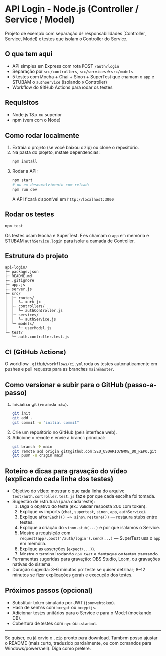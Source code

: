 # API Login - Node.js (Controller / Service / Model)

Projeto de exemplo com separação de responsabilidades (Controller, Service, Model) e testes que isolam o Controller do Service.

## O que tem aqui
- API simples em Express com rota POST `/auth/login`
- Separação por `src/controllers`, `src/services` e `src/models`
- 5 testes com Mocha + Chai + Sinon + SuperTest que chamam o `app` e STUBAM o `authService` (isolando o Controller)
- Workflow do GitHub Actions para rodar os testes

## Requisitos
- Node.js 18.x ou superior
- npm (vem com o Node)

## Como rodar localmente
1. Extraia o projeto (se você baixou o zip) ou clone o repositório.
2. Na pasta do projeto, instale dependências:
   ```bash
   npm install
   ```
3. Rodar a API:
   ```bash
   npm start
   # ou em desenvolvimento com reload:
   npm run dev
   ```
   A API ficará disponível em `http://localhost:3000`

## Rodar os testes
```bash
npm test
```
Os testes usam Mocha e SuperTest. Eles chamam o `app` em memória e STUBAM `authService.login` para isolar a camada de Controller.

## Estrutura do projeto
```
api-login/
├─ package.json
├─ README.md
├─ .gitignore
├─ app.js
├─ server.js
├─ src/
│  ├─ routes/
│  │  └─ auth.js
│  ├─ controllers/
│  │  └─ authController.js
│  ├─ services/
│  │  └─ authService.js
│  └─ models/
│     └─ userModel.js
└─ test/
   └─ auth.controller.test.js
```

## CI (GitHub Actions)
O workflow `.github/workflows/ci.yml` roda os testes automaticamente em pushes e pull requests para as branches `main`/`master`.

## Como versionar e subir para o GitHub (passo-a-passo)
1. Inicialize git (se ainda não):
   ```bash
   git init
   git add .
   git commit -m "initial commit"
   ```
2. Crie um repositório no GitHub (pela interface web).
3. Adicione o remote e envie a branch principal:
   ```bash
   git branch -M main
   git remote add origin git@github.com:SEU_USUARIO/NOME_DO_REPO.git
   git push -u origin main
   ```

## Roteiro e dicas para gravação do vídeo (explicando cada linha dos testes)
- Objetivo do vídeo: mostrar o que cada linha do arquivo `test/auth.controller.test.js` faz e por que cada escolha foi tomada.
- Sugestão de estrutura (para cada teste):
  1. Diga o objetivo do teste (ex.: validar resposta 200 com token).
  2. Explique os imports (`chai`, `supertest`, `sinon`, `app`, `authService`).
  3. Explique `afterEach(() => sinon.restore())` — restaura stubs entre testes.
  4. Explique a criação do `sinon.stub(...)` e por que isolamos o Service.
  5. Mostre a requisição com `request(app).post('/auth/login').send(...)` — SuperTest usa o `app` em memória.
  6. Explique as asserções (`expect(...)`).
  7. Mostre o terminal rodando `npm test` e destaque os testes passando.
- Ferramentas sugeridas para gravação: OBS Studio, Loom, ou gravações nativas do sistema.
- Duração sugerida: 3–6 minutos por teste se quiser detalhar; 8–12 minutos se fizer explicações gerais e execução dos testes.

## Próximos passos (opcional)
- Substituir token simulado por JWT (`jsonwebtoken`).
- Hash de senhas com `bcrypt` ou `bcryptjs`.
- Adicionar testes unitários para o Service e para o Model (mockando DB).
- Cobertura de testes com `nyc` ou `istanbul`.

---
Se quiser, eu já envio o `.zip` pronto para download. Também posso ajustar o README (mais curto, traduzido parcialmente, ou com comandos para Windows/powershell). Diga como prefere.
